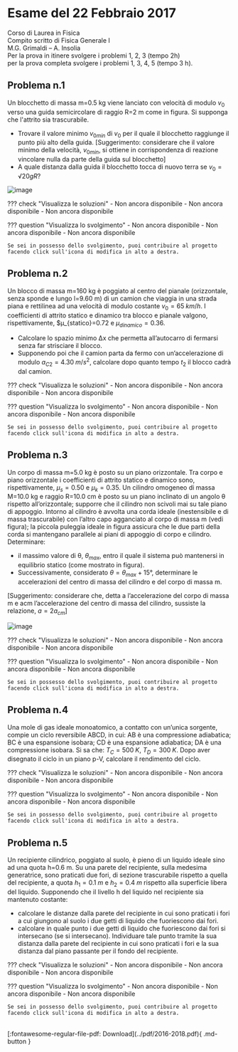 # Esame del 22 Febbraio 2017
Corso di Laurea in Fisica <br>
Compito scritto di Fisica Generale I <br>
M.G. Grimaldi – A. Insolia <br>
Per la prova in itinere svolgere i problemi 1, 2, 3 (tempo 2h) <br>
per la prova completa svolgere i problemi 1, 3, 4, 5 (tempo 3 h). <br>


## Problema n.1
Un blocchetto di massa m=0.5 kg viene lanciato con velocità di modulo $v_0$ verso una guida semicircolare di raggio R=2 m come in figura. Si supponga che l'attrito sia trascurabile. 

- Trovare il valore minimo $v_{0min}$ di $v_0$ per il quale il blocchetto raggiunge il punto più alto della guida. [Suggerimento: considerare che il valore minimo della velocità, $v_{0min}$, si ottiene in corrispondenza di reazione vincolare nulla da parte della guida sul blocchetto] 
- A quale distanza dalla guida il blocchetto tocca di nuovo terra se $v_0=√20gR$?

![image](https://user-images.githubusercontent.com/77018886/153270999-68b6eba9-f9e5-4ff7-8f74-1226224cf23d.png)

??? check "Visualizza le soluzioni"
    - Non ancora disponibile
    - Non ancora disponibile
    - Non ancora disponibile

??? question "Visualizza lo svolgimento"
    - Non ancora disponibile
    - Non ancora disponibile
    - Non ancora disponibile
    
    Se sei in possesso dello svolgimento, puoi contribuire al progetto facendo click sull'icona di modifica in alto a destra.

## Problema n.2
Un blocco di massa m=160 kg è poggiato al centro del pianale (orizzontale, senza sponde e lungo l=9.60 m) di un camion che viaggia in una strada piana e rettilinea ad una velocità di modulo costante $v_0=65 \; km/h$. I coefficienti di attrito statico e dinamico tra blocco e pianale valgono, rispettivamente, $μ_{statico}=0.72 e $μ_{dinamico}=0.36$. 

- Calcolare lo spazio minimo Δx che permetta all’autocarro di fermarsi senza far strisciare il blocco. 
- Supponendo poi che il camion parta da fermo con un’accelerazione di modulo $a_{C2}=4.30 \; m/s^2$, calcolare dopo quanto tempo $t_2$ il blocco cadrà dal camion.

??? check "Visualizza le soluzioni"
    - Non ancora disponibile
    - Non ancora disponibile
    - Non ancora disponibile

??? question "Visualizza lo svolgimento"
    - Non ancora disponibile
    - Non ancora disponibile
    - Non ancora disponibile
    
    Se sei in possesso dello svolgimento, puoi contribuire al progetto facendo click sull'icona di modifica in alto a destra.

## Problema n.3
Un corpo di massa m=5.0 kg è posto su un piano orizzontale. Tra corpo e piano orizzontale i coefficienti di attrito statico e dinamico sono, rispettivamente, $μ_s=0.50$ e $μ_k=0.35$. Un cilindro omogeneo di massa M=10.0 kg e raggio R=10.0 cm è posto su un piano inclinato di un angolo θ rispetto all’orizzontale; supporre che il cilindro non scivoli mai su tale piano di appoggio. Intorno al cilindro è avvolta una corda ideale (inestensibile e di massa trascurabile) con l’altro capo agganciato al corpo di massa m (vedi figura); la piccola puleggia ideale in figura assicura che le due parti della corda si mantengano parallele ai piani di appoggio di corpo e cilindro. Determinare: 

- il massimo valore di θ, $θ_{max}$, entro il quale il sistema può mantenersi in equilibrio statico (come mostrato in figura).
- Successivamente, considerato $θ=θ_{max} +15°$, determinare le accelerazioni del centro di massa del cilindro e del corpo di massa m. 

[Suggerimento: considerare che, detta a l’accelerazione del corpo di massa m e acm l’accelerazione del centro di massa del cilindro, sussiste la relazione, $a=2a_{cm}$]

![image](https://user-images.githubusercontent.com/77018886/153271056-69effe7f-e559-488d-bc51-2d94f6a4a51d.png)

??? check "Visualizza le soluzioni"
    - Non ancora disponibile
    - Non ancora disponibile
    - Non ancora disponibile

??? question "Visualizza lo svolgimento"
    - Non ancora disponibile
    - Non ancora disponibile
    - Non ancora disponibile
    
    Se sei in possesso dello svolgimento, puoi contribuire al progetto facendo click sull'icona di modifica in alto a destra.

## Problema n.4
Una mole di gas ideale monoatomico, a contatto con un’unica sorgente, compie un ciclo reversibile ABCD, in cui: AB è una compressione adiabatica; BC è una espansione isobara; CD è una espansione adiabatica; DA è una compressione isobara. Si sa che: $T_C=500 \; K$, $T_D=300 \; K$. Dopo aver disegnato il ciclo in un piano p-V, calcolare il rendimento del ciclo.

??? check "Visualizza le soluzioni"
    - Non ancora disponibile
    - Non ancora disponibile
    - Non ancora disponibile

??? question "Visualizza lo svolgimento"
    - Non ancora disponibile
    - Non ancora disponibile
    - Non ancora disponibile
    
    Se sei in possesso dello svolgimento, puoi contribuire al progetto facendo click sull'icona di modifica in alto a destra.

## Problema n.5
Un recipiente cilindrico, poggiato al suolo, è pieno di un liquido ideale sino ad una quota h=0.6 m. Su una parete del recipiente, sulla medesima generatrice, sono praticati due fori, di sezione trascurabile rispetto a quella del recipiente, a quota $h_1=0.1 \; m$ e $h_2=0.4   \; m$ rispetto alla superficie libera del liquido. Supponendo che il livello h del liquido nel recipiente sia mantenuto costante: 

- calcolare le distanze dalla parete del recipiente in cui sono praticati i fori a cui giungono al suolo i due getti di liquido che fuoriescono dai fori. 
- calcolare in quale punto i due getti di liquido che fuoriescono dai fori si intersecano (se si intersecano). Individuare tale punto tramite la sua distanza dalla parete del recipiente in cui sono praticati i fori e la sua distanza dal piano passante per il fondo del recipiente.

??? check "Visualizza le soluzioni"
    - Non ancora disponibile
    - Non ancora disponibile
    - Non ancora disponibile

??? question "Visualizza lo svolgimento"
    - Non ancora disponibile
    - Non ancora disponibile
    - Non ancora disponibile
    
    Se sei in possesso dello svolgimento, puoi contribuire al progetto facendo click sull'icona di modifica in alto a destra.

<br>
[:fontawesome-regular-file-pdf: Download](../pdf/2016-2018.pdf){ .md-button }
